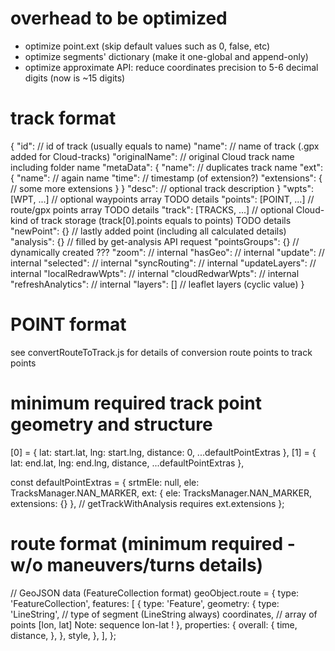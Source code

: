 # overhead to be optimized

- optimize point.ext (skip default values such as 0, false, etc)
- optimize segments' dictionary (make it one-global and append-only)
- optimize approximate API: reduce coordinates precision to 5-6 decimal digits (now is ~15 digits)

# track format

{
    "id": <String> // id of track (usually equals to name)
    "name": <String> // name of track (.gpx added for Cloud-tracks)
    "originalName": <String> // original Cloud track name including folder name
    "metaData": {
        "name": <String> // duplicates track name
        "ext": {
            "name": <String> // again name
            "time": <Number> // timestamp (of extension?)
            "extensions": {
                // some more extensions
            }
        }
        "desc": <String> // optional track description
    }
    "wpts": [WPT, ...] // optional waypoints array TODO details
    "points": [POINT, ...] // route/gpx points array TODO details
    "track": [TRACKS, ...] // optional Cloud-kind of track storage (track[0].points equals to points) TODO details
    "newPoint": {} // lastly added point (including all calculated details)
    "analysis": {} // filled by get-analysis API request
    "pointsGroups": {} // dynamically created ???
    "zoom": <Boolean> // internal
    "hasGeo": <Boolean> // internal
    "update": <Boolean> // internal
    "selected": <Boolean> // internal
    "syncRouting": <Boolean> // internal
    "updateLayers": <Boolean> // internal
    "localRedrawWpts": <Boolean> // internal
    "cloudRedwarWpts": <Boolean> // internal
    "refreshAnalytics": <Boolean> // internal
    "layers": [] // leaflet layers (cyclic value)
}

# POINT format

see convertRouteToTrack.js for details of conversion route points to track points

# minimum required track point geometry and structure

[0] = { lat: start.lat, lng: start.lng, distance: 0, ...defaultPointExtras },
[1] = { lat: end.lat, lng: end.lng, distance, ...defaultPointExtras },

const defaultPointExtras = {
    srtmEle: null,
    ele: TracksManager.NAN_MARKER,
    ext: { ele: TracksManager.NAN_MARKER, extensions: {} }, // getTrackWithAnalysis requires ext.extensions
};

# route format (minimum required - w/o maneuvers/turns details)

// GeoJSON data (FeatureCollection format)
geoObject.route = {
    type: 'FeatureCollection',
    features: [
        {
            type: 'Feature',
            geometry: {
                type: 'LineString', // type of segment (LineString always)
                coordinates, // array of points [lon, lat] Note: sequence lon-lat !
            },
            properties: {
                overall: {
                    time,
                    distance,
                },
            },
            style,
        },
    ],
};

